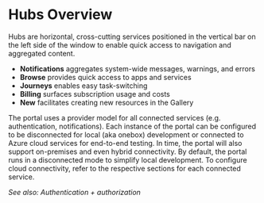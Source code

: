 <properties title="" pageTitle="Hubs" description="" authors="flanakin" />

<a name="hubs-overview"></a>
# Hubs Overview
Hubs are horizontal, cross-cutting services positioned in the vertical bar on
the left side of the window to enable quick access to navigation and
aggregated content.

  * **Notifications** aggregates system-wide messages, warnings, and errors
  * **Browse** provides quick access to apps and services
  * **Journeys** enables easy task-switching
  * **Billing** surfaces subscription usage and costs
  * **New** facilitates creating new resources in the Gallery

The portal uses a provider model for all connected services (e.g.
authentication, notifications). Each instance of the portal can be configured
to be disconnected for local (aka onebox) development or connected to Azure
cloud services for end-to-end testing. In time, the portal will also support
on-premises and even hybrid connectivity. By default, the portal runs in a
disconnected mode to simplify local development. To configure cloud
connectivity, refer to the respective sections for each connected service.

_See also: Authentication + authorization_

